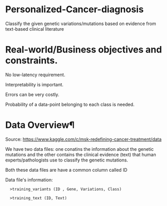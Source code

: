 # Personalized-Cancer-diagnosis
Classify the given genetic variations/mutations based on evidence from text-based clinical literature

# Real-world/Business objectives and constraints.
No low-latency requirement.

Interpretability is important.

Errors can be very costly.

Probability of a data-point belonging to each class is needed.

# Data Overview¶
Source: https://www.kaggle.com/c/msk-redefining-cancer-treatment/data

We have two data files: one conatins the information about the genetic mutations and the other contains the clinical evidence (text) that human experts/pathologists use to classify the genetic mutations.

Both these data files are have a common column called ID

Data file's information:

      >training_variants (ID , Gene, Variations, Class)
      
      >training_text (ID, Text)
